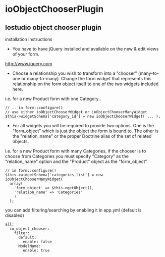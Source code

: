 ioObjectChooserPlugin
=====================

Iostudio object chooser plugin
------------------------------

installation instructions

* You have to have jQuery installed and available on the new & edit views of
your form.

http://www.jquery.com

* Choose a relationship you wish to transform into a "chooser" (many-to-one or
many-to-many).  Change the form widget that represents this relationship on
the form object itself to one of the two widgets included here.

i.e. for a new Product form with one Category..

    // .. in form::configure()
    // use either ioObjectChooserWidget or ioObjectChooserManyWidget
    $this->widgetSchema['category_id'] = new ioObjectChooserWidget( ... );


* For all widgets you will be required to provide two options.  One is the
"form_object" which is just the object the form is bound to.  The other is the
"relation_name" or the proper Doctrine alias of the set of related objects.

i.e. for a new Product form with many Categories, if the chooser is to choose
from Categories you must specify "Category" as the "relation_name" option and
the "Product" object as the "form_object"
    
    // in form::configure()
    $this->widgetSchema['categories_list'] = new ioObjectChooserManyWidget(
      array(
        'form_object' => $this->getObject(),
        'relation_name' => 'Categories'
        )
      );


you can add filtering/searching by enabling it in app.yml (default is disabled)

    all:
      io_object_chooser:
        filter:
          default:
            enable: false
          ModelName:
            enable: true
